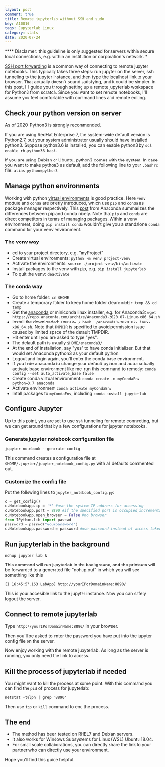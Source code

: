 ```yaml
---
layout: post
comment: true
title: Remote jupyterlab without SSH and sudo
key: A10010
tags: Jupyterlab Linux
category: stats
date: 2020-07-24
---
```


 **** Disclaimer: this guideline is only suggested for servers within secure local connections, e.g. within an institution or corporation's network. *

<!--more-->
[SSH port forwarding](https://www.ssh.com/ssh/tunneling/example) is a common way of connecting to remote jupyter notebooks. This typically takes three steps: run jupyter on the server, ssh tunneling to the jupyter instance, and then type the localhost link to your browser. That actually doesn't sound satisfying, and it could be simpler. In this post, I'll guide you through setting up a remote jupyterlab workspace for Python3 from scratch. Since you want to set remote notebooks, I'll assume you feel comfortable with command lines and remote editing. 

## Check your python version on server
As of 2020, Python3 is strongly recommended.

If you are using RedHat Enterprise 7, the system-wide default version is Python2.7, but your system administrator usually should have installed python3. Suppose python3.6 is installed, you can enable python3 by `scl enable rh-python36 bash`.

If you are using Debian or Ubuntu, python3 comes with the system. In case you want to make python3 as default, add the following line to your `.bashrc` file:
```alias python=python3```

## Manage python environments
Working with python [virtual environments](https://realpython.com/python-virtual-environments-a-primer/) is good practice. 
Here `venv` module and `conda` are briefly introduced, which use `pip` and `conda` as package manager respectively. 
This [post](https://www.anaconda.com/blog/understanding-conda-and-pip#:~:text=Pip%20installs%20Python%20packages%20whereas,software%20written%20in%20any%20language.&text=Another%20key%20difference%20between%20the,the%20packages%20installed%20in%20them.) from Anaconda summarizes the differences between pip and conda nicely.
Note that `pip` and `conda` are direct competitors in terms of managing packages. Within a venv environment, doing `pip install conda` wouldn't give you a standalone `conda` command for your venv environment. 

### The venv way
- cd to your project directory, e.g. "myProject"
- Create virtual environments: `python -m venv project-venv`
- Activate the environments: `source ./project-venv/bin/activate`
- Install packages to the venv with pip, e.g. `pip install jupyterlab`
- To quit the venv: `deactivate`

### The conda way
- Go to home folder: `cd $HOME`
- Create a temporary folder to keep home folder clean: `mkdir temp && cd temp`
- Get the [anaconda](https://repo.anaconda.com/archive/) or miniconda linux installer, e.g. for Anaconda3: `wget https://repo.anaconda.com/archive/Anaconda3-2020.07-Linux-x86_64.sh`
- Install the downloaded: `TMPDIR=./ bash ./Anaconda3-2020.07-Linux-x86_64.sh`. Note that `TMPDIR` is specified to avoid permission issue caused by limited space of the default TMPDIR. 
- Hit enter until you are asked to type "yes".
- The default path is usually `$HOME/anaconda3/`
- At the end of installation, say "yes" to have conda initializer. But that would set Anaconda python3 as your default python
- Logout and login again, you'll enter the conda base environment.
- If you hate anaconda to change your default python and automatically activate base environment like me, run this command to remedy: `conda config --set auto_activate_base false`
- Create conda virtual environment: `conda create -n myCondaEnv python=3.7 anaconda`
- Activate environment `conda activate myCondaEnv`
- Intall packages to `myCondaEnv`, including `conda install jupyterlab`

## Configure Jupyter
Up to this point, you are set to use ssh tunneling for remote connecting, but we can get around that by a few configurations for jupyter notebooks.  

### Generate jupyter notebook configuration file
```
jupyter notebook --generate-config
```
This command creates a configuration file at `$HOME/.jupyter/jupyter_notebook_config.py` with all defaults commented out.
### Customize the config file
  Put the following lines to `jupyter_notebook_config.py`:
```python
c = get_config()
c.NotebookApp.ip = '*' #use the system IP address for accessing 
c.NotebookApp.port = 8890 #if the specified port is occupied,incrementally get next one
c.NotebookApp.open_browser = False #no browser
from IPython.lib import passwd
password = passwd("yourpassword")
c.NotebookApp.password = password #use password instead of access token.  
```

## Run jupyterlab in the background
```
nohup jupyter lab &
```
This command will run jupyterlab in the background, and the printouts will be forwarded to a generated file "nohup.out" in which you will see something like this 
```
[I 16:45:57.163 LabApp] http://yourIPorDomainName:8890/
```
This is your accesible link to the jupyter instance. Now you can safely logout the server.  

## Connect to remote jupyterlab
Type `http://yourIPorDomainName:8890/` in your browser.

Then you'll be asked to enter the password you have put into the jupyter config file on the server.

Now enjoy working with the remote jupyterlab. As long as the server is running, you only need the link to access.  

## Kill the process of jupyterlab if needed
You might want to kill the process at some point.
With this command you can find the `pid` of process for jupyterlab:
```
netstat -tulpn | grep '8890'
```
Then use `top` or `kill` command to end the process. 

## The end
- The method has been tested on RHEL7 and Debian servers. 
- It also works for Windows Subsystems for Linux (WSL) Ubuntu 18.04. 
- For small scale collaborations, you can directly share the link to your partner who can directly use your environment. 

Hope you'll find this guide helpful.  
